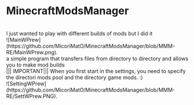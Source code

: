 # MinecraftModsManager
<br>
I just wanted to play with different builds of mods but I did it
<br>
![MainWPrew](https://github.com/MicoriMatO/MinecraftModsManager/blob/MMM-RE/MainWPrew.png).
<br>
a simple program that transfers files from directory to directory and allows you to make mod builds
<br>
||| IMPORTANT||| When you first start in the settings, you need to specify the directori mods pool and the directory game mods. :)
<br>
![SettingWPrew](https://github.com/MicoriMatO/MinecraftModsManager/blob/MMM-RE/SettWPrew.PNG).
